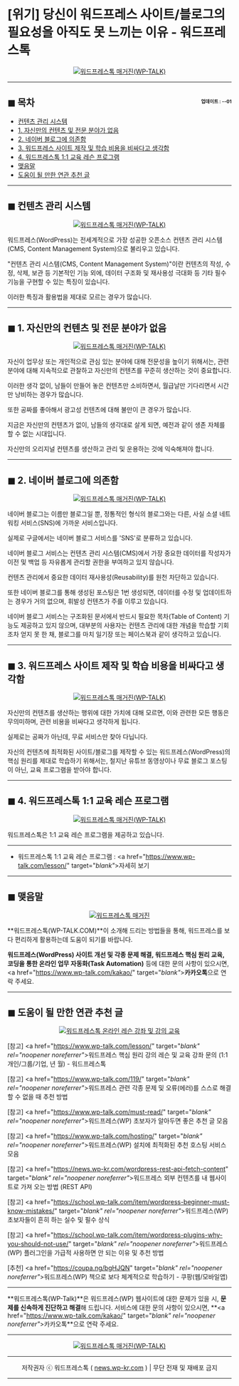 # [위기] 당신이 워드프레스 사이트/블로그의 필요성을 아직도 못 느끼는 이유 - 워드프레스톡

<center><a href="https://www.wp-talk.com/kakao/" target="_blank" rel="noopener noreferrer"_><img src="https://hellotblog.files.wordpress.com/2019/03/wptalk-contact-kakao-300x300.png" style="max-width:100%;" alt="워드프레스톡 매거진(WP-TALK)"></a></center>

<!-- <a name="index"></a> -->
***
## ◼︎ 목차 <span style="font-size:0.5em; float:right; padding:0.5em 0 0;">업데이트 : <span class="post-year"></span>-<span class="post-month-digits"></span>-01</span>

- [컨텐츠 관리 시스템](#index-00)
- [1. 자신만의 컨텐츠 및 전문 분야가 없음](#index-01)
- [2. 네이버 블로그에 의존함](#index-02)
- [3. 워드프레스 사이트 제작 및 학습 비용을 비싸다고 생각함](#index-03)
- [4. 워드프레스톡 1:1 교육 레슨 프로그램](#index-04)
- [맺음말](#index-epilogue)
- [도움이 될 만한 연관 추천 글](#recommendation)

<!-- <a name="index-00"></a> -->
***
## ◼︎ 컨텐츠 관리 시스템

<center><a href="https://www.wp-talk.com/kakao/" target="_blank" rel="noopener noreferrer"_><img src="https://hellotblog.files.wordpress.com/2019/03/wptalk-contact-kakao-300x300.png" style="max-width:100%;" alt="워드프레스톡 매거진(WP-TALK)"></a></center>

워드프레스(WordPress)는 전세계적으로 가장 성공한 오픈소스 컨텐츠 관리 시스템(CMS, Content Management System)으로 불리우고 있습니다.

"컨텐츠 관리 시스템(CMS, Content Management System)"이란 컨텐츠의 작성, 수정, 삭제, 보관 등 기본적인 기능 외에, 데이터 구조화 및 재사용성 극대화 등 기타 필수 기능을 구현할 수 있는 특징이 있습니다.

이러한 특징과 활용법을 제대로 모르는 경우가 많습니다.

<!-- <a name="index-01"></a> -->
***
## ◼︎ 1. 자신만의 컨텐츠 및 전문 분야가 없음

<center><a href="https://www.wp-talk.com/kakao/" target="_blank" rel="noopener noreferrer"_><img src="https://hellotblog.files.wordpress.com/2019/03/wptalk-contact-kakao-300x300.png" style="max-width:100%;" alt="워드프레스톡 매거진(WP-TALK)"></a></center>

자신이 업무상 또는 개인적으로 관심 있는 분야에 대해 전문성을 높이기 위해서는, 관련 분야에 대해 지속적으로 관찰하고 자신만의 컨텐츠를 꾸준히 생산하는 것이 중요합니다.

이러한 생각 없이, 남들이 만들어 놓은 컨텐츠만 소비하면서, 월급날만 기다리면서 시간만 낭비하는 경우가 많습니다.

또한 공짜를 좋아해서 광고성 컨텐츠에 대해 불만이 큰 경우가 많습니다.

지금은 자신만의 컨텐츠가 없이, 남들의 생각대로 살게 되면, 예전과 같이 생존 자체를 할 수 없는 시대입니다.

자신만의 오리지널 컨텐츠를 생산하고 관리 및 운용하는 것에 익숙해져야 합니다.

<!-- <a name="index-02"></a> -->
***
## ◼︎ 2. 네이버 블로그에 의존함

<center><a href="https://www.wp-talk.com/kakao/" target="_blank" rel="noopener noreferrer"_><img src="https://hellotblog.files.wordpress.com/2019/03/wptalk-contact-kakao-300x300.png" style="max-width:100%;" alt="워드프레스톡 매거진(WP-TALK)"></a></center>

네이버 블로그는 이름만 블로그일 뿐, 정통적인 형식의 블로그와는 다른, 사실 소셜 네트워킹 서비스(SNS)에 가까운 서비스입니다.

실제로 구글에서는 네이버 블로그 서비스를 'SNS'로 분류하고 있습니다.

네이버 블로그 서비스는 컨텐츠 관리 시스템(CMS)에서 가장 중요한 데이터를 작성자가 이전 및 백업 등 자유롭게 관리할 권한을 부여하고 있지 않습니다.

컨텐츠 관리에서 중요한 데이터 재사용성(Reusability)를 원천 차단하고 있습니다.

또한 네이버 블로그를 통해 생성된 포스팅은 1번 생성되면, 데이터를 수정 및 업데이트하는 경우가 거의 없으며, 휘발성 컨텐츠가 주를 이루고 있습니다.

네이버 블로그 서비스는 구조화된 문서에서 반드시 필요한 목차(Table of Content) 기능도 제공하고 있지 않으며, 대부분의 사용자는 컨텐츠 관리에 대한 개념을 학습할 기회조차 얻지 못 한 채, 블로그를 마치 일기장 또는 페이스북과 같이 생각하고 있습니다.

<!-- <a name="index-03"></a> -->
***
## ◼︎ 3. 워드프레스 사이트 제작 및 학습 비용을 비싸다고 생각함

<center><a href="https://www.wp-talk.com/kakao/" target="_blank" rel="noopener noreferrer"_><img src="https://hellotblog.files.wordpress.com/2019/03/wptalk-contact-kakao-300x300.png" style="max-width:100%;" alt="워드프레스톡 매거진(WP-TALK)"></a></center>

자신만의 컨텐츠를 생산하는 행위에 대한 가치에 대해 모르면, 이와 관련한 모든 행동은 무의미하며, 관련 비용을 비싸다고 생각하게 됩니다.

실제로는 공짜가 아닌데, 무료 서비스만 찾아 다닙니다.

자신의 컨텐츠에 최적화된 사이트/블로그를 제작할 수 있는 워드프레스(WordPress)의 핵심 원리를 제대로 학습하기 위해서는, 철지난 유튜브 동영상이나 무료 블로그 포스팅이 아닌, 교육 프로그램을 받아야 합니다.

<!-- <a name="index-04"></a> -->
***
## ◼︎ 4. 워드프레스톡 1:1 교육 레슨 프로그램

<center><a href="https://www.wp-talk.com/kakao/" target="_blank" rel="noopener noreferrer"_><img src="https://hellotblog.files.wordpress.com/2019/03/wptalk-contact-kakao-300x300.png" style="max-width:100%;" alt="워드프레스톡 매거진(WP-TALK)"></a></center>

워드프레스톡은 1:1 교육 레슨 프로그램을 제공하고 있습니다.

***
- 워드프레스톡 1:1 교육 레슨 프로그램 : <a href="https://www.wp-talk.com/lesson/" target="_blank"_>자세히 보기</a>

<!-- <a name="index-epilogue"></a> -->
***
## ◼︎ 맺음말

<center><a href="https://www.wp-talk.com/kakao/" target="_blank" rel="noopener noreferrer"_><img src="https://hellotblog.files.wordpress.com/2019/01/wptalk-com-cover-01.png" style="max-width:100%;" alt="워드프레스톡 매거진"></a></center>

**워드프레스톡(WP-TALK.COM)**이 소개해 드리는 방법들을 통해, 워드프레스를 보다 편리하게 활용하는데 도움이 되기를 바랍니다.

**워드프레스(WordPress) 사이트 개선 및 각종 문제 해결, 워드프레스 핵심 원리 교육, 코딩을 통한 온라인 업무 자동화(Task Automation)** 등에 대한 문의 사항이 있으시면, <a href="https://www.wp-talk.com/kakao/" target="_blank"_>**카카오톡**</a>으로 연락 주세요.

<!-- <a name="recommendation"></a> -->
***
## ◼︎ 도움이 될 만한 연관 추천 글

<center><a href="https://www.wp-talk.com/lesson/" target="_blank" rel="noopener noreferrer"_><img src="https://hellotblog.files.wordpress.com/2019/03/classroom-online-wptalk-00-800x500.png" style="max-width:100%;" alt="워드프레스톡 온라인 레슨 강좌 및 강의 교육"></a></center>

[참고] <a href="https://www.wp-talk.com/lesson/" target="_blank" rel="noopener noreferrer"_>워드프레스 핵심 원리 강의 레슨 및 교육 강좌 문의 (1:1개인/그룹/기업, <span class="post-year"></span>년 <span class="post-month"></span>월) - 워드프레스톡</a>

[참고] <a href="https://www.wp-talk.com/119/" target="_blank" rel="noopener noreferrer"_>워드프레스 관련 각종 문제 및 오류(에러)를 스스로 해결할 수 없을 때 추천 방법</a>

[참고] <a href="https://www.wp-talk.com/must-read/" target="_blank" rel="noopener noreferrer"_>워드프레스(WP) 초보자가 알아두면 좋은 추천 글 모음</a>

[참고] <a href="https://www.wp-talk.com/hosting/" target="_blank" rel="noopener noreferrer"_>워드프레스(WP) 설치에 최적화된 추천 호스팅 서비스 모음</a>

[참고] <a href="https://news.wp-kr.com/wordpress-rest-api-fetch-content" target="_blank" rel="noopener noreferrer"_>워드프레스 외부 컨텐츠를 내 웹사이트로 가져 오는 방법 (REST API)</a>

[참고] <a href="https://school.wp-talk.com/item/wordpress-beginner-must-know-mistakes/" target="_blank" rel="noopener noreferrer"_>워드프레스(WP) 초보자들이 흔히 하는 실수 및 필수 상식</a>

[참고] <a href="https://school.wp-talk.com/item/wordpress-plugins-why-you-should-not-use/" target="_blank" rel="noopener noreferrer"_>워드프레스(WP) 플러그인을 가급적 사용하면 안 되는 이유 및 추천 방법</a>

[추천] <a href="https://coupa.ng/bgHJQN" target="_blank" rel="noopener noreferrer"_>워드프레스(WP) 책으로 보다 체계적으로 학습하기 - 쿠팡(웹/모바일앱)</a>

***
**워드프레스톡(WP-Talk)**은 워드프레스(WP) 웹사이트에 대한 문제가 있을 시, **문제를 신속하게 진단하고 해결**해 드립니다. 서비스에 대한 문의 사항이 있으시면, **<a href="https://www.wp-talk.com/kakao/" target="_blank" rel="noopener noreferrer"_>카카오톡</a>**으로 연락 주세요.

***
<center><a href="https://www.wp-talk.com/kakao/" target="_blank" rel="noopener noreferrer"_><img src="https://hellotblog.files.wordpress.com/2019/03/wptalk-logo-120x120.png" style="max-width:100%;" alt="워드프레스톡 매거진(WP-TALK)"></a></center>

***
<center>저작권자 ⓒ 워드프레스톡 ( <a href="https://www.wp-talk.com/kakao/" target="_blank" rel="noopener noreferrer"_>news.wp-kr.com</a> ) | 무단 전재 및 재배포 금지</center>

***
